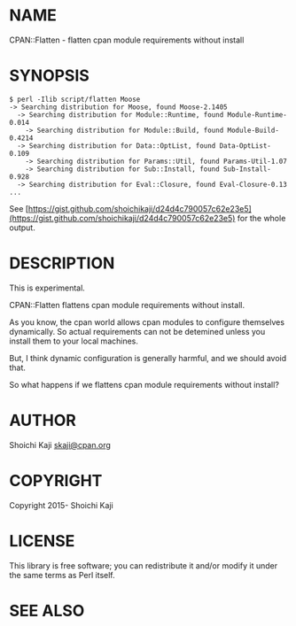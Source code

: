 # NAME

CPAN::Flatten - flatten cpan module requirements without install

# SYNOPSIS

    $ perl -Ilib script/flatten Moose
    -> Searching distribution for Moose, found Moose-2.1405
      -> Searching distribution for Module::Runtime, found Module-Runtime-0.014
        -> Searching distribution for Module::Build, found Module-Build-0.4214
      -> Searching distribution for Data::OptList, found Data-OptList-0.109
        -> Searching distribution for Params::Util, found Params-Util-1.07
        -> Searching distribution for Sub::Install, found Sub-Install-0.928
      -> Searching distribution for Eval::Closure, found Eval-Closure-0.13
    ...

See [https://gist.github.com/shoichikaji/d24d4c790057c62e23e5](https://gist.github.com/shoichikaji/d24d4c790057c62e23e5) for the whole output.

# DESCRIPTION

This is experimental.

CPAN::Flatten flattens cpan module requirements without install.

As you know, the cpan world allows cpan modules to configure themselves dynamically.
So actual requirements can not be detemined
unless you install them to your local machines.

But, I think dynamic configuration is generally harmful,
and we should avoid that.

So what happens if we flattens cpan module requirements without install?

# AUTHOR

Shoichi Kaji <skaji@cpan.org>

# COPYRIGHT

Copyright 2015- Shoichi Kaji

# LICENSE

This library is free software; you can redistribute it and/or modify
it under the same terms as Perl itself.

# SEE ALSO
